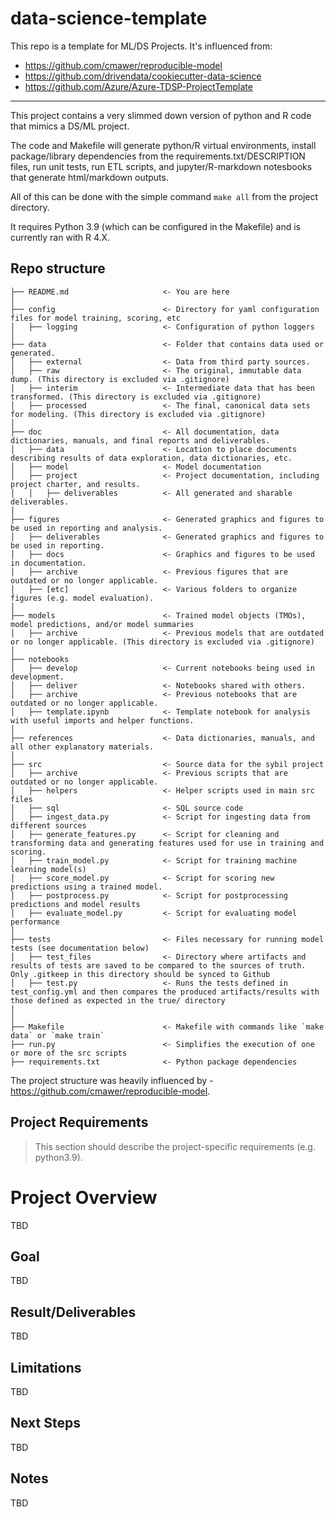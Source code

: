 # data-science-template

This repo is a template for ML/DS Projects. It's influenced from:

- https://github.com/cmawer/reproducible-model
- https://github.com/drivendata/cookiecutter-data-science
- https://github.com/Azure/Azure-TDSP-ProjectTemplate

---

This project contains a very slimmed down version of python and R code that mimics a DS/ML project.

The code and Makefile will generate python/R virtual environments, install package/library dependencies from the requirements.txt/DESCRIPTION files, run unit tests, run ETL scripts, and jupyter/R-markdown notesbooks that generate html/markdown outputs.

All of this can be done with the simple command `make all` from the project directory.

It requires Python 3.9 (which can be configured in the Makefile) and is currently ran with R 4.X.

## Repo structure 

```
├── README.md                     <- You are here
│
├── config                        <- Directory for yaml configuration files for model training, scoring, etc
│   ├── logging                   <- Configuration of python loggers
│
├── data                          <- Folder that contains data used or generated.
│   ├── external                  <- Data from third party sources.
│   ├── raw                       <- The original, immutable data dump. (This directory is excluded via .gitignore)
│   ├── interim                   <- Intermediate data that has been transformed. (This directory is excluded via .gitignore)
│   ├── processed                 <- The final, canonical data sets for modeling. (This directory is excluded via .gitignore)
│
├── doc                           <- All documentation, data dictionaries, manuals, and final reports and deliverables.
│   ├── data                      <- Location to place documents describing results of data exploration, data dictionaries, etc.
│   ├── model                     <- Model documentation 
│   ├── project                   <- Project documentation, including project charter, and results.
│   │   ├── deliverables          <- All generated and sharable deliverables.
│
├── figures                       <- Generated graphics and figures to be used in reporting and analysis.
│   ├── deliverables              <- Generated graphics and figures to be used in reporting.
│   ├── docs                      <- Graphics and figures to be used in documentation.
│   ├── archive                   <- Previous figures that are outdated or no longer applicable.
│   ├── [etc]                     <- Various folders to organize figures (e.g. model evaluation).
│
├── models                        <- Trained model objects (TMOs), model predictions, and/or model summaries
│   ├── archive                   <- Previous models that are outdated or no longer applicable. (This directory is excluded via .gitignore)
│
├── notebooks
│   ├── develop                   <- Current notebooks being used in development.
│   ├── deliver                   <- Notebooks shared with others. 
│   ├── archive                   <- Previous notebooks that are outdated or no longer applicable.
│   ├── template.ipynb            <- Template notebook for analysis with useful imports and helper functions. 
│
├── references                    <- Data dictionaries, manuals, and all other explanatory materials.
│
├── src                           <- Source data for the sybil project 
│   ├── archive                   <- Previous scripts that are outdated or no longer applicable.
│   ├── helpers                   <- Helper scripts used in main src files 
│   ├── sql                       <- SQL source code
│   ├── ingest_data.py            <- Script for ingesting data from different sources 
│   ├── generate_features.py      <- Script for cleaning and transforming data and generating features used for use in training and scoring.
│   ├── train_model.py            <- Script for training machine learning model(s)
│   ├── score_model.py            <- Script for scoring new predictions using a trained model.
│   ├── postprocess.py            <- Script for postprocessing predictions and model results
│   ├── evaluate_model.py         <- Script for evaluating model performance 
│
├── tests                         <- Files necessary for running model tests (see documentation below) 
│   ├── test_files                <- Directory where artifacts and results of tests are saved to be compared to the sources of truth. Only .gitkeep in this directory should be synced to Github
│   ├── test.py                   <- Runs the tests defined in test_config.yml and then compares the produced artifacts/results with those defined as expected in the true/ directory
│
│
├── Makefile                      <- Makefile with commands like `make data` or `make train`
├── run.py                        <- Simplifies the execution of one or more of the src scripts 
├── requirements.txt              <- Python package dependencies 
```

The project structure was heavily influenced by - https://github.com/cmawer/reproducible-model.

## Project Requirements

> This section should describe the project-specific requirements (e.g. python3.9).

# Project Overview

TBD

## Goal

TBD

## Result/Deliverables

TBD

## Limitations

TBD

## Next Steps

TBD

## Notes

TBD
